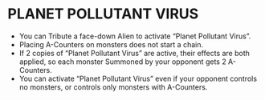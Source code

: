 # PLANET POLLUTANT VIRUS

*   You can Tribute a face-down Alien to activate “Planet Pollutant Virus”.
*   Placing A-Counters on monsters does not start a chain.
*   If 2 copies of “Planet Pollutant Virus” are active, their effects are both applied, so each monster Summoned by your opponent gets 2 A-Counters.
*   You can activate “Planet Pollutant Virus” even if your opponent controls no monsters, or controls only monsters with A-Counters.

